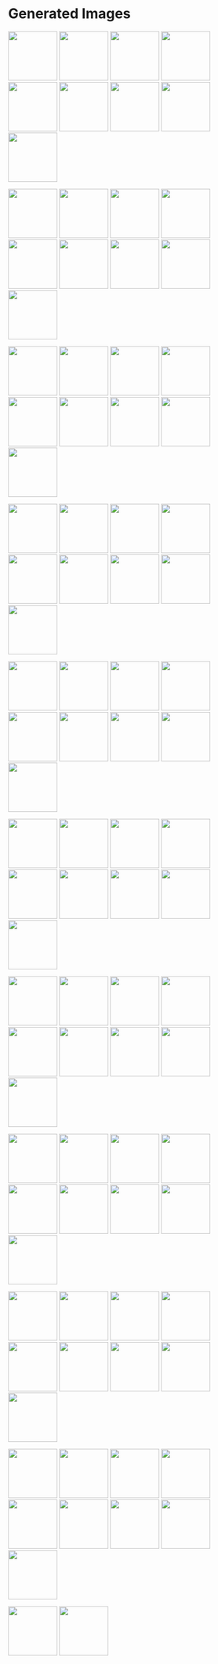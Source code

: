 # Generated Images



<img src="2025_09_25_01.webp" width="100"/> <img src="2025_09_25_02.webp" width="100"/> <img src="2025_09_25_03.webp" width="100"/> <img src="2025_09_25_04.webp" width="100"/> <img src="2025_09_25_05.webp" width="100"/> <img src="2025_09_25_06.webp" width="100"/> <img src="2025_09_25_07.webp" width="100"/> <img src="2025_09_25_08.webp" width="100"/> <img src="2025_09_25_09.webp" width="100"/>

<img src="2025_09_25_10.webp" width="100"/> <img src="2025_09_25_11.webp" width="100"/> <img src="2025_09_25_12.webp" width="100"/> <img src="2025_09_25_13.webp" width="100"/> <img src="2025_09_25_14.webp" width="100"/> <img src="2025_09_25_15.webp" width="100"/> <img src="2025_09_25_16.webp" width="100"/> <img src="2025_09_25_17.webp" width="100"/> <img src="2025_09_25_18.webp" width="100"/>

<img src="2025_09_25_19.webp" width="100"/> <img src="2025_09_25_20.webp" width="100"/> <img src="2025_09_25_21.webp" width="100"/> <img src="2025_09_25_22.webp" width="100"/> <img src="2025_09_25_23.webp" width="100"/> <img src="2025_09_25_24.webp" width="100"/> <img src="2025_09_25_25.webp" width="100"/> <img src="2025_09_25_26.webp" width="100"/> <img src="2025_09_25_27.webp" width="100"/>

<img src="2025_09_25_28.webp" width="100"/> <img src="2025_09_25_29.webp" width="100"/> <img src="2025_09_25_30.webp" width="100"/> <img src="2025_09_25_31.webp" width="100"/> <img src="2025_09_25_32.webp" width="100"/> <img src="2025_09_25_33.webp" width="100"/> <img src="2025_09_25_34.webp" width="100"/> <img src="2025_09_25_35.webp" width="100"/> <img src="2025_09_25_36.webp" width="100"/>

<img src="2025_09_25_37.webp" width="100"/> <img src="2025_09_25_38.webp" width="100"/> <img src="2025_09_25_39.webp" width="100"/> <img src="2025_09_25_40.webp" width="100"/> <img src="2025_09_25_41.webp" width="100"/> <img src="2025_09_25_42.webp" width="100"/> <img src="2025_09_25_43.webp" width="100"/> <img src="2025_09_25_44.webp" width="100"/> <img src="2025_09_25_45.webp" width="100"/>

<img src="2025_09_25_46.webp" width="100"/> <img src="2025_09_25_47.webp" width="100"/> <img src="2025_09_25_48.webp" width="100"/> <img src="2025_09_25_49.webp" width="100"/> <img src="2025_09_25_50.webp" width="100"/> <img src="2025_09_25_51.webp" width="100"/> <img src="2025_09_25_52.webp" width="100"/> <img src="2025_09_25_53.webp" width="100"/> <img src="2025_09_25_54.webp" width="100"/>

<img src="2025_09_25_55.webp" width="100"/> <img src="2025_09_25_56.webp" width="100"/> <img src="2025_09_25_57.webp" width="100"/> <img src="2025_09_25_58.webp" width="100"/> <img src="2025_09_25_59.webp" width="100"/> <img src="2025_09_25_60.webp" width="100"/> <img src="2025_09_25_61.webp" width="100"/> <img src="2025_09_25_62.webp" width="100"/> <img src="2025_09_25_63.webp" width="100"/>

<img src="2025_09_25_64.webp" width="100"/> <img src="2025_09_25_65.webp" width="100"/> <img src="2025_09_25_66.webp" width="100"/> <img src="2025_09_25_67.webp" width="100"/> <img src="2025_09_25_68.webp" width="100"/> <img src="2025_09_25_69.webp" width="100"/> <img src="2025_09_25_70.webp" width="100"/> <img src="2025_09_25_71.webp" width="100"/> <img src="2025_09_25_72.webp" width="100"/>

<img src="2025_09_25_73.webp" width="100"/> <img src="2025_09_25_74.webp" width="100"/> <img src="2025_09_25_75.webp" width="100"/> <img src="2025_09_25_76.webp" width="100"/> <img src="2025_09_25_77.webp" width="100"/> <img src="2025_09_25_78.webp" width="100"/> <img src="2025_09_25_79.webp" width="100"/> <img src="2025_09_25_80.webp" width="100"/> <img src="2025_09_25_81.webp" width="100"/>

<img src="2025_09_25_82.webp" width="100"/> <img src="2025_09_25_83.webp" width="100"/> <img src="2025_09_25_84.webp" width="100"/> <img src="2025_09_25_85.webp" width="100"/> <img src="2025_09_25_86.webp" width="100"/> <img src="2025_09_25_87.webp" width="100"/> <img src="2025_09_25_88.webp" width="100"/> <img src="2025_09_25_89.webp" width="100"/> <img src="2025_09_25_90.webp" width="100"/>

<img src="2025_09_25_91.webp" width="100"/> <img src="2025_09_25_92.webp" width="100"/>